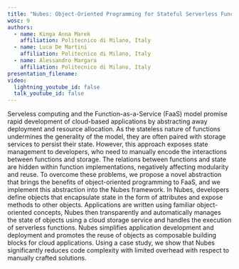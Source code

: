 ```yaml
---
title: "Nubes: Object-Oriented Programming for Stateful Serverless Functions"
wosc: 9
authors:
  - name: Kinga Anna Marek
    affiliation: Politecnico di Milano, Italy
  - name: Luca De Martini
    affiliation: Politecnico di Milano, Italy
  - name: Alessandro Margara
    affiliation: Politecnico di Milano, Italy
presentation_filename: 
video:
  lightning_youtube_id: false
  talk_youtube_id: false
---
```


Serveless computing and the Function-as-a-Service (FaaS) model promise rapid development of cloud-based applications by abstracting away deployment and resource allocation. As the stateless nature of functions undermines the generality of the model, they are often paired with storage services to persist their state. However, this approach exposes state management to developers, who need to manually encode the interactions between functions and storage. The relations between functions and state are hidden within function implementations, negatively affecting modularity and reuse.
To overcome these problems, we propose a novel abstraction that brings the benefits of object-oriented programming to FaaS, and we implement this abstraction into the Nubes framework. In Nubes, developers define objects that encapsulate state in the form of attributes and expose methods to other objects. Applications are written using familiar object-oriented concepts, Nubes then transparently and automatically manages the state of objects using a cloud storage service and handles the execution of serverless functions. Nubes simplifies application development and deployment and promotes the reuse of objects as composable building blocks for cloud applications. Using a case study, we show that Nubes significantly reduces code complexity with limited overhead with respect to manually crafted solutions.